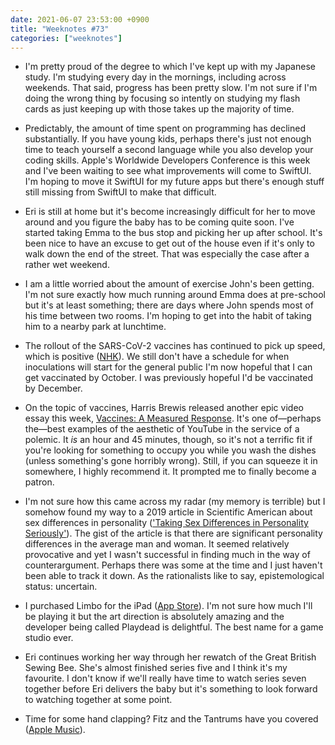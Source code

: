 ```yaml
---
date: 2021-06-07 23:53:00 +0900
title: "Weeknotes #73"
categories: ["weeknotes"]
---
```


- I'm pretty proud of the degree to which I've kept up with my Japanese study. I'm studying every day in the mornings, including across weekends. That said, progress has been pretty slow. I'm not sure if I'm doing the wrong thing by focusing so intently on studying my flash cards as just keeping up with those takes up the majority of time.

- Predictably, the amount of time spent on programming has declined substantially. If you have young kids, perhaps there's just not enough time to teach yourself a second language while you also develop your coding skills. Apple's Worldwide Developers Conference is this week and I've been waiting to see what improvements will come to SwiftUI. I'm hoping to move it SwiftUI for my future apps but there's enough stuff still missing from SwiftUI to make that difficult.

- Eri is still at home but it's become increasingly difficult for her to move around and you figure the baby has to be coming quite soon. I've started taking Emma to the bus stop and picking her up after school. It's been nice to have an excuse to get out of the house even if it's only to walk down the end of the street. That was especially the case after a rather wet weekend.

- I am a little worried about the amount of exercise John's been getting. I'm not sure exactly how much running around Emma does at pre-school but it's at least something; there are days where John spends most of his time between two rooms. I'm hoping to get into the habit of taking him to a nearby park at lunchtime.

- The rollout of the SARS-CoV-2 vaccines has continued to pick up speed, which is positive ([NHK](https://www3.nhk.or.jp/nhkworld/en/news/20210607_36/)). We still don't have a schedule for when inoculations will start for the general public I'm now hopeful that I can get vaccinated by October. I was previously hopeful I'd be vaccinated by December.

- On the topic of vaccines, Harris Brewis released another epic video essay this week, [Vaccines: A Measured Response](https://youtu.be/8BIcAZxFfrc). It's one of—perhaps the—best examples of the aesthetic of YouTube in the service of a polemic. It _is_ an hour and 45 minutes, though, so it's not a terrific fit if you're looking for something to occupy you while you wash the dishes (unless something's gone horribly wrong). Still, if you can squeeze it in somewhere, I highly recommend it. It prompted me to finally become a patron.

- I'm not sure how this came across my radar (my memory is terrible) but I somehow found my way to a 2019 article in Scientific American about sex differences in personality (['Taking Sex Differences in Personality Seriously'](https://blogs.scientificamerican.com/beautiful-minds/taking-sex-differences-in-personality-seriously/)). The gist of the article is that there are significant personality differences in the average man and woman. It seemed relatively provocative and yet I wasn't successful in finding much in the way of counterargument. Perhaps there was some at the time and I just haven't been able to track it down. As the rationalists like to say, epistemological status: uncertain.

- I purchased Limbo for the iPad ([App Store](https://apps.apple.com/us/app/limbo/id656951157)). I'm not sure how much I'll be playing it but the art direction is absolutely amazing and the developer being called Playdead is delightful. The best name for a game studio ever.

- Eri continues working her way through her rewatch of the Great British Sewing Bee. She's almost finished series five and I think it's my favourite. I don't know if we'll really have time to watch series seven together before Eri delivers the baby but it's something to look forward to watching together at some point.

- Time for some hand clapping? Fitz and the Tantrums have you covered ([Apple Music](https://music.apple.com/us/album/handclap/1262462639?i=1262463311)).
